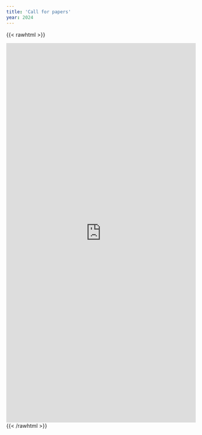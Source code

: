 ```yaml
---
title: 'Call for papers'
year: 2024
---
```



{{< rawhtml >}}
<style>
    .gform-container {
        position: relative;
        width: 100%;
        height: 0;
        overflow: hidden;
        padding-bottom: 56.25%;
    }
    .gform-container iframe {
        position: absolute;
        top: 0;
        left: 0;
        width: 100%;
        height: 100%;
        border: 0;

    }
    @media(max-width: 1025px) {
        .gform-container {
            padding-bottom: 200.25%;
        }
    }
</style>
<div class="gform-container">
    <iframe src="https://docs.google.com/forms/d/e/1FAIpQLSem_HhGLDKYPqnXOVBqQyKsv64xBnX5a--r4zuYh3Q0YymL2A/viewform?embedded=true"  frameborder="0" marginheight="0" marginwidth="0">Loading…</iframe>
</div>
{{< /rawhtml >}}

